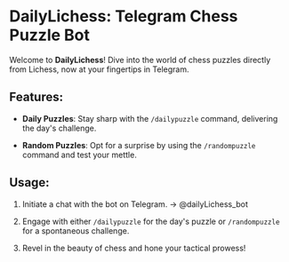 # DailyLichess: Telegram Chess Puzzle Bot

Welcome to **DailyLichess**! Dive into the world of chess puzzles directly from Lichess, now at your fingertips in Telegram.

## Features:
- **Daily Puzzles**: Stay sharp with the `/dailypuzzle` command, delivering the day's challenge.
  
- **Random Puzzles**: Opt for a surprise by using the `/randompuzzle` command and test your mettle.

## Usage:
1. Initiate a chat with the bot on Telegram. -> @dailyLichess_bot

2. Engage with either `/dailypuzzle` for the day's puzzle or `/randompuzzle` for a spontaneous challenge.

3. Revel in the beauty of chess and hone your tactical prowess!
